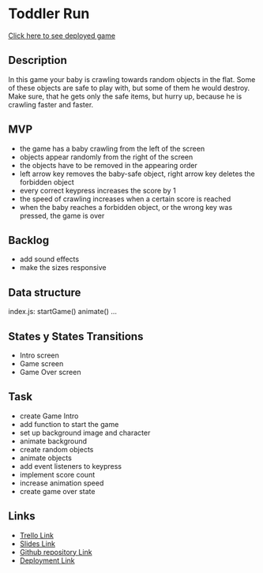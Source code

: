 # Toddler Run

[Click here to see deployed game](http://github.com)

## Description

In this game your baby is crawling towards random objects in the flat. Some of these objects are safe to play with, but some of them he would destroy. Make sure, that he gets only the safe items, but hurry up, because he is crawling faster and faster.

## MVP

- the game has a baby crawling from the left of the screen
- objects appear randomly from the right of the screen
- the objects have to be removed in the appearing order
- left arrow key removes the baby-safe object, right arrow key deletes the forbidden object
- every correct keypress increases the score by 1
- the speed of crawling increases when a certain score is reached
- when the baby reaches a forbidden object, or the wrong key was pressed, the game is over

## Backlog

- add sound effects
- make the sizes responsive

## Data structure

index.js:
startGame()
animate()
...

## States y States Transitions

- Intro screen
- Game screen
- Game Over screen

## Task

- create Game Intro
- add function to start the game
- set up background image and character
- animate background
- create random objects
- animate objects
- add event listeners to keypress
- implement score count
- increase animation speed
- create game over state

## Links

- [Trello Link](https://trello.com)
- [Slides Link](http://slides.com)
- [Github repository Link](http://github.com)
- [Deployment Link](http://github.com)
